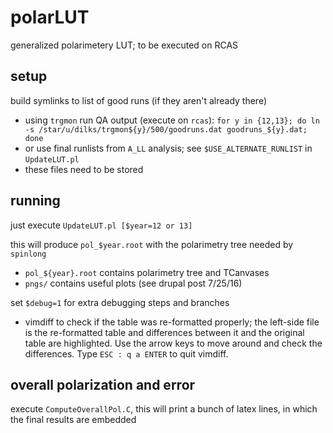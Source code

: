 # polarLUT
generalized polarimetery LUT; to be executed on RCAS

## setup
build symlinks to list of good runs (if they aren't already there)
- using `trgmon` run QA output (execute on `rcas`):
  `for y in {12,13}; do ln -s /star/u/dilks/trgmon${y}/500/goodruns.dat goodruns_${y}.dat; done`
- or use final runlists from `A_LL` analysis; see `$USE_ALTERNATE_RUNLIST` in `UpdateLUT.pl`
- these files need to be stored 

## running
just execute `UpdateLUT.pl [$year=12 or 13]`


this will produce `pol_$year.root` with the polarimetry tree
needed by `spinlong`
 - `pol_${year}.root` contains polarimetry tree and TCanvases
 - `pngs/` contains useful plots (see drupal post 7/25/16)


set `$debug=1` for extra debugging steps and branches
 - vimdiff to check if the table was re-formatted properly; the left-side
   file is the re-formatted table and differences between it and the
   original table are highlighted. Use the arrow keys to move around and
   check the differences. Type `ESC : q a ENTER` to quit vimdiff.

## overall polarization and error
execute `ComputeOverallPol.C`, this will print a bunch of latex lines, in which the final results are embedded
